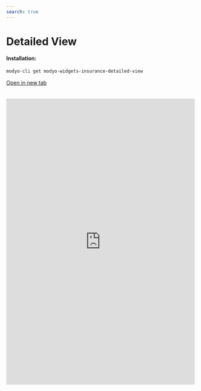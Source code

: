 ```yaml
---
search: true
---
```


# Detailed View <Badge text="Beta" type="warn"/>

#### Installation:

```bash
modyo-cli get modyo-widgets-insurance-detailed-view
```

[Open in new tab](https://widgets.modyo.com/insurance/retail/detailed-view)

<iframe id="widgetFrame" src="https://widgets.modyo.com/insurance/retail/detailed-view" width="100%" frameBorder="0"  style="min-height:762px;overflow:auto;margin-top:20px;"/>

| Feature | Description |
| ------- | ----------- |

